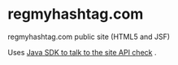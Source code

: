 regmyhashtag.com
===========

regmyhashtag.com public site (HTML5 and JSF)

Uses [Java SDK to talk to the site API check](https://github.com/rhkiswani/htd-sdk "hdk sdk") .
